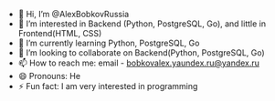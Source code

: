 - 👋 Hi, I’m @AlexBobkovRussia
- 👀 I’m interested in Backend (Python, PostgreSQL, Go), and little in Frontend(HTML, CSS)
- 🌱 I’m currently learning Python, PostgreSQL, Go
- 💞️ I’m looking to collaborate on Backend(Python, PostgreSQL, Go)
- 📫 How to reach me: email - bobkovalex.yaundex.ru@yandex.ru
- 😄 Pronouns: He
- ⚡ Fun fact: I am very interested in programming
<!---
AlexBobkovRussia/AlexBobkovRussia is a ✨ special ✨ repository because its `README.md` (this file) appears on your GitHub profile.
You can click the Preview link to take a look at your changes.
--->
